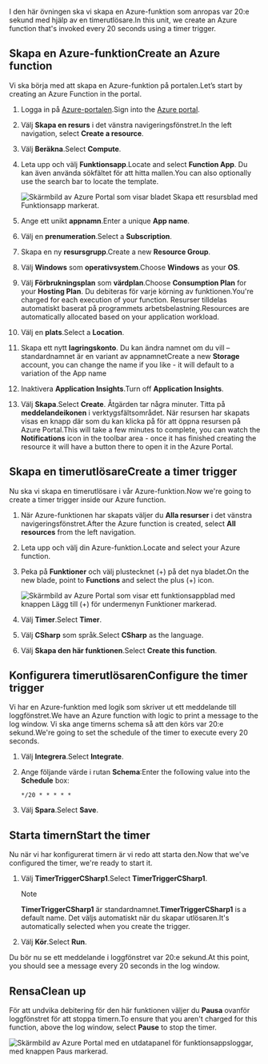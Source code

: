 <span data-ttu-id="e6874-101">I den här övningen ska vi skapa en Azure-funktion som anropas var 20:e sekund med hjälp av en timerutlösare.</span><span class="sxs-lookup"><span data-stu-id="e6874-101">In this unit, we create an Azure function that's invoked every 20 seconds using a timer trigger.</span></span>

## <a name="create-an-azure-function"></a><span data-ttu-id="e6874-102">Skapa en Azure-funktion</span><span class="sxs-lookup"><span data-stu-id="e6874-102">Create an Azure function</span></span>

<span data-ttu-id="e6874-103">Vi ska börja med att skapa en Azure-funktion på portalen.</span><span class="sxs-lookup"><span data-stu-id="e6874-103">Let’s start by creating an Azure Function in the portal.</span></span>

1. <span data-ttu-id="e6874-104">Logga in på [Azure-portalen](https://portal.azure.com?azure-portal=true).</span><span class="sxs-lookup"><span data-stu-id="e6874-104">Sign into the [Azure portal](https://portal.azure.com?azure-portal=true).</span></span>

1. <span data-ttu-id="e6874-105">Välj **Skapa en resurs** i det vänstra navigeringsfönstret.</span><span class="sxs-lookup"><span data-stu-id="e6874-105">In the left navigation, select **Create a resource**.</span></span>

1. <span data-ttu-id="e6874-106">Välj **Beräkna**.</span><span class="sxs-lookup"><span data-stu-id="e6874-106">Select **Compute**.</span></span>

1. <span data-ttu-id="e6874-107">Leta upp och välj **Funktionsapp**.</span><span class="sxs-lookup"><span data-stu-id="e6874-107">Locate and select **Function App**.</span></span> <span data-ttu-id="e6874-108">Du kan även använda sökfältet för att hitta mallen.</span><span class="sxs-lookup"><span data-stu-id="e6874-108">You can also optionally use the search bar to locate the template.</span></span>

    ![Skärmbild av Azure Portal som visar bladet Skapa ett resursblad med Funktionsapp markerat.](../media/4-click-function-app.png)

1. <span data-ttu-id="e6874-110">Ange ett unikt **appnamn**.</span><span class="sxs-lookup"><span data-stu-id="e6874-110">Enter a unique **App name**.</span></span>

1. <span data-ttu-id="e6874-111">Välj en **prenumeration**.</span><span class="sxs-lookup"><span data-stu-id="e6874-111">Select a **Subscription**.</span></span>

1. <span data-ttu-id="e6874-112">Skapa en ny **resursgrupp**.</span><span class="sxs-lookup"><span data-stu-id="e6874-112">Create a new **Resource Group**.</span></span>

1. <span data-ttu-id="e6874-113">Välj **Windows** som **operativsystem**.</span><span class="sxs-lookup"><span data-stu-id="e6874-113">Choose **Windows** as your **OS**.</span></span>

1. <span data-ttu-id="e6874-114">Välj **Förbrukningsplan** som **värdplan**.</span><span class="sxs-lookup"><span data-stu-id="e6874-114">Choose **Consumption Plan** for your **Hosting Plan**.</span></span> <span data-ttu-id="e6874-115">Du debiteras för varje körning av funktionen.</span><span class="sxs-lookup"><span data-stu-id="e6874-115">You're charged for each execution of your function.</span></span> <span data-ttu-id="e6874-116">Resurser tilldelas automatiskt baserat på programmets arbetsbelastning.</span><span class="sxs-lookup"><span data-stu-id="e6874-116">Resources are automatically allocated based on your application workload.</span></span>

1. <span data-ttu-id="e6874-117">Välj en **plats**.</span><span class="sxs-lookup"><span data-stu-id="e6874-117">Select a **Location**.</span></span>

1. <span data-ttu-id="e6874-118">Skapa ett nytt **lagringskonto**. Du kan ändra namnet om du vill – standardnamnet är en variant av appnamnet</span><span class="sxs-lookup"><span data-stu-id="e6874-118">Create a new **Storage** account, you can change the name if you like - it will default to a variation of the App name</span></span>

1. <span data-ttu-id="e6874-119">Inaktivera **Application Insights**.</span><span class="sxs-lookup"><span data-stu-id="e6874-119">Turn off **Application Insights**.</span></span>

1. <span data-ttu-id="e6874-120">Välj **Skapa**.</span><span class="sxs-lookup"><span data-stu-id="e6874-120">Select **Create**.</span></span> <span data-ttu-id="e6874-121">Åtgärden tar några minuter. Titta på **meddelandeikonen** i verktygsfältsområdet. När resursen har skapats visas en knapp där som du kan klicka på för att öppna resursen på Azure Portal.</span><span class="sxs-lookup"><span data-stu-id="e6874-121">This will take a few minutes to complete, you can watch the **Notifications** icon in the toolbar area - once it has finished creating the resource it will have a button there to open it in the Azure Portal.</span></span>

## <a name="create-a-timer-trigger"></a><span data-ttu-id="e6874-122">Skapa en timerutlösare</span><span class="sxs-lookup"><span data-stu-id="e6874-122">Create a timer trigger</span></span>

<span data-ttu-id="e6874-123">Nu ska vi skapa en timerutlösare i vår Azure-funktion.</span><span class="sxs-lookup"><span data-stu-id="e6874-123">Now we're going to create a timer trigger inside our Azure function.</span></span>

1. <span data-ttu-id="e6874-124">När Azure-funktionen har skapats väljer du **Alla resurser** i det vänstra navigeringsfönstret.</span><span class="sxs-lookup"><span data-stu-id="e6874-124">After the Azure function is created, select **All resources** from the left navigation.</span></span>

1. <span data-ttu-id="e6874-125">Leta upp och välj din Azure-funktion.</span><span class="sxs-lookup"><span data-stu-id="e6874-125">Locate and select your Azure function.</span></span>

1. <span data-ttu-id="e6874-126">Peka på **Funktioner** och välj plustecknet (+) på det nya bladet.</span><span class="sxs-lookup"><span data-stu-id="e6874-126">On the new blade, point to **Functions** and select the plus (+) icon.</span></span>

    ![Skärmbild av Azure Portal som visar ett funktionsappblad med knappen Lägg till (+) för undermenyn Funktioner markerad.](../media/4-hover-function.png)

1. <span data-ttu-id="e6874-128">Välj **Timer**.</span><span class="sxs-lookup"><span data-stu-id="e6874-128">Select **Timer**.</span></span>

1. <span data-ttu-id="e6874-129">Välj **CSharp** som språk.</span><span class="sxs-lookup"><span data-stu-id="e6874-129">Select **CSharp** as the language.</span></span>

1. <span data-ttu-id="e6874-130">Välj **Skapa den här funktionen**.</span><span class="sxs-lookup"><span data-stu-id="e6874-130">Select **Create this function**.</span></span>

## <a name="configure-the-timer-trigger"></a><span data-ttu-id="e6874-131">Konfigurera timerutlösaren</span><span class="sxs-lookup"><span data-stu-id="e6874-131">Configure the timer trigger</span></span>

<span data-ttu-id="e6874-132">Vi har en Azure-funktion med logik som skriver ut ett meddelande till loggfönstret.</span><span class="sxs-lookup"><span data-stu-id="e6874-132">We have an Azure function with logic to print a message to the log window.</span></span> <span data-ttu-id="e6874-133">Vi ska ange timerns schema så att den körs var 20:e sekund.</span><span class="sxs-lookup"><span data-stu-id="e6874-133">We're going to set the schedule of the timer to execute every 20 seconds.</span></span>

1. <span data-ttu-id="e6874-134">Välj **Integrera**.</span><span class="sxs-lookup"><span data-stu-id="e6874-134">Select **Integrate**.</span></span>

1. <span data-ttu-id="e6874-135">Ange följande värde i rutan **Schema**:</span><span class="sxs-lookup"><span data-stu-id="e6874-135">Enter the following value into the **Schedule** box:</span></span>

    ```log
    */20 * * * * *
    ```

1. <span data-ttu-id="e6874-136">Välj **Spara**.</span><span class="sxs-lookup"><span data-stu-id="e6874-136">Select **Save**.</span></span>

## <a name="start-the-timer"></a><span data-ttu-id="e6874-137">Starta timern</span><span class="sxs-lookup"><span data-stu-id="e6874-137">Start the timer</span></span>

<span data-ttu-id="e6874-138">Nu när vi har konfigurerat timern är vi redo att starta den.</span><span class="sxs-lookup"><span data-stu-id="e6874-138">Now that we've configured the timer, we're ready to start it.</span></span>

1. <span data-ttu-id="e6874-139">Välj **TimerTriggerCSharp1**.</span><span class="sxs-lookup"><span data-stu-id="e6874-139">Select **TimerTriggerCSharp1**.</span></span>

    > [!NOTE]
    > <span data-ttu-id="e6874-140">**TimerTriggerCSharp1** är standardnamnet.</span><span class="sxs-lookup"><span data-stu-id="e6874-140">**TimerTriggerCSharp1** is a default name.</span></span> <span data-ttu-id="e6874-141">Det väljs automatiskt när du skapar utlösaren.</span><span class="sxs-lookup"><span data-stu-id="e6874-141">It's automatically selected when you create the trigger.</span></span>

1. <span data-ttu-id="e6874-142">Välj **Kör**.</span><span class="sxs-lookup"><span data-stu-id="e6874-142">Select **Run**.</span></span>

<span data-ttu-id="e6874-143">Du bör nu se ett meddelande i loggfönstret var 20:e sekund.</span><span class="sxs-lookup"><span data-stu-id="e6874-143">At this point, you should see a message every 20 seconds in the log window.</span></span>

## <a name="clean-up"></a><span data-ttu-id="e6874-144">Rensa</span><span class="sxs-lookup"><span data-stu-id="e6874-144">Clean up</span></span>
<!---TODO: Update for sandbox?--->

<span data-ttu-id="e6874-145">För att undvika debitering för den här funktionen väljer du **Pausa** ovanför loggfönstret för att stoppa timern.</span><span class="sxs-lookup"><span data-stu-id="e6874-145">To ensure that you aren't charged for this function, above the log window, select **Pause** to stop the timer.</span></span>

![Skärmbild av Azure Portal med en utdatapanel för funktionsappsloggar, med knappen Paus markerad.](../media/4-pause-timer.png)
